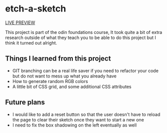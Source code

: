 # etch-a-sketch

[LIVE PREVIEW](https://denvercowan.github.io/etch-a-sketch/)

This project is part of the odin foundations course, It took quite a bit of extra research outside of what they teach you to be able to do this project but I think it turned out alright.

## Things I learned from this project

- GIT branching can be a real life saver if you need to refactor your code but do not want to mess up what you already have
- How to generate random RGB colors
- A little bit of CSS grid, and some additional CSS attributes

## Future plans

- I would like to add a reset button so that the user doesn't have to reload the page to clear their sketch once they want to start a new one
- I need to fix the box shadowing on the left eventually as well
